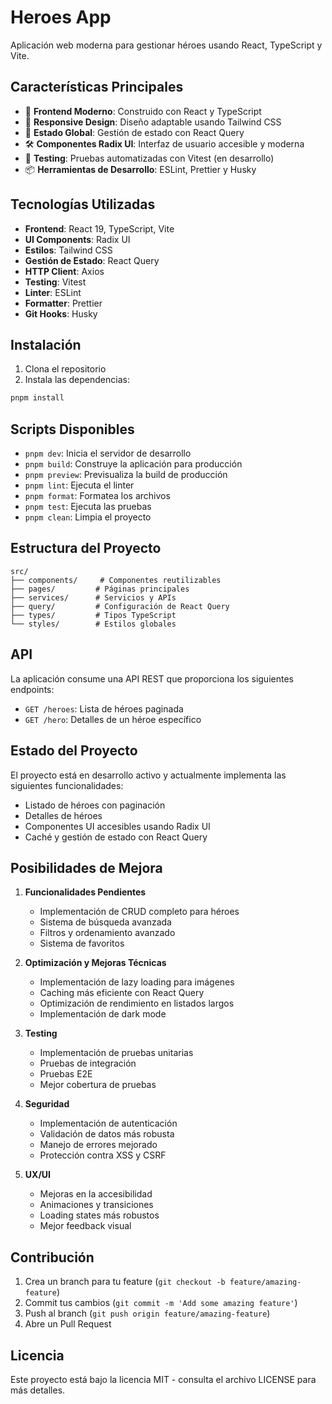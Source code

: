 # Heroes App

Aplicación web moderna para gestionar héroes usando React, TypeScript y Vite.

## Características Principales

- 🚀 **Frontend Moderno**: Construido con React y TypeScript
- 📱 **Responsive Design**: Diseño adaptable usando Tailwind CSS
- 🔄 **Estado Global**: Gestión de estado con React Query
- 🛠️ **Componentes Radix UI**: Interfaz de usuario accesible y moderna
- 🧪 **Testing**: Pruebas automatizadas con Vitest (en desarrollo)
- 📦 **Herramientas de Desarrollo**: ESLint, Prettier y Husky

## Tecnologías Utilizadas

- **Frontend**: React 19, TypeScript, Vite
- **UI Components**: Radix UI
- **Estilos**: Tailwind CSS
- **Gestión de Estado**: React Query
- **HTTP Client**: Axios
- **Testing**: Vitest
- **Linter**: ESLint
- **Formatter**: Prettier
- **Git Hooks**: Husky

## Instalación

1. Clona el repositorio
2. Instala las dependencias:

```bash
pnpm install
```

## Scripts Disponibles

- `pnpm dev`: Inicia el servidor de desarrollo
- `pnpm build`: Construye la aplicación para producción
- `pnpm preview`: Previsualiza la build de producción
- `pnpm lint`: Ejecuta el linter
- `pnpm format`: Formatea los archivos
- `pnpm test`: Ejecuta las pruebas
- `pnpm clean`: Limpia el proyecto

## Estructura del Proyecto

```
src/
├── components/     # Componentes reutilizables
├── pages/         # Páginas principales
├── services/      # Servicios y APIs
├── query/         # Configuración de React Query
├── types/         # Tipos TypeScript
└── styles/        # Estilos globales
```

## API

La aplicación consume una API REST que proporciona los siguientes endpoints:

- `GET /heroes`: Lista de héroes paginada
- `GET /hero`: Detalles de un héroe específico

## Estado del Proyecto

El proyecto está en desarrollo activo y actualmente implementa las siguientes funcionalidades:

- Listado de héroes con paginación
- Detalles de héroes
- Componentes UI accesibles usando Radix UI
- Caché y gestión de estado con React Query

## Posibilidades de Mejora

1. **Funcionalidades Pendientes**

   - Implementación de CRUD completo para héroes
   - Sistema de búsqueda avanzada
   - Filtros y ordenamiento avanzado
   - Sistema de favoritos

2. **Optimización y Mejoras Técnicas**

   - Implementación de lazy loading para imágenes
   - Caching más eficiente con React Query
   - Optimización de rendimiento en listados largos
   - Implementación de dark mode

3. **Testing**

   - Implementación de pruebas unitarias
   - Pruebas de integración
   - Pruebas E2E
   - Mejor cobertura de pruebas

4. **Seguridad**

   - Implementación de autenticación
   - Validación de datos más robusta
   - Manejo de errores mejorado
   - Protección contra XSS y CSRF

5. **UX/UI**
   - Mejoras en la accesibilidad
   - Animaciones y transiciones
   - Loading states más robustos
   - Mejor feedback visual

## Contribución

1. Crea un branch para tu feature (`git checkout -b feature/amazing-feature`)
2. Commit tus cambios (`git commit -m 'Add some amazing feature'`)
3. Push al branch (`git push origin feature/amazing-feature`)
4. Abre un Pull Request

## Licencia

Este proyecto está bajo la licencia MIT - consulta el archivo LICENSE para más detalles.
